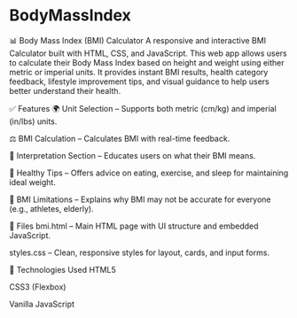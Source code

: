 # BodyMassIndex
📊 Body Mass Index (BMI) Calculator
A responsive and interactive BMI Calculator built with HTML, CSS, and JavaScript. This web app allows users to calculate their Body Mass Index based on height and weight using either metric or imperial units. It provides instant BMI results, health category feedback, lifestyle improvement tips, and visual guidance to help users better understand their health.

✅ Features
🌍 Unit Selection – Supports both metric (cm/kg) and imperial (in/lbs) units.

⚖️ BMI Calculation – Calculates BMI with real-time feedback.

🧠 Interpretation Section – Educates users on what their BMI means.

🍏 Healthy Tips – Offers advice on eating, exercise, and sleep for maintaining ideal weight.

🚫 BMI Limitations – Explains why BMI may not be accurate for everyone (e.g., athletes, elderly).

📁 Files
bmi.html – Main HTML page with UI structure and embedded JavaScript.

styles.css – Clean, responsive styles for layout, cards, and input forms.

🧪 Technologies Used
HTML5

CSS3 (Flexbox)

Vanilla JavaScript
